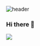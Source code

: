 ![header](https://capsule-render.vercel.app/api?type=slice&height=300&section=header&text=Student-404&fontSize=70&color=timeGradient&animation=fadeIn&fontAlign=60&rotate=19.5&fontAlignY=43&stroke=444444&strokeWidth=2)
### Hi there 👋

<!--
**student-404-error/student-404-error** is a ✨ _special_ ✨ repository because its `README.md` (this file) appears on your GitHub profile.

Here are some ideas to get you started:

- 🔭 I’m currently working on ...
- 🌱 I’m currently learning ...
- 👯 I’m looking to collaborate on ...
- 🤔 I’m looking for help with ...
- 💬 Ask me about ...
- 📫 How to reach me: ...
- 😄 Pronouns: ...
- ⚡ Fun fact: ...
-->

<a href="https://www.instagram.com/404_engineeringstudent/" target="_blank"><img src="https://img.shields.io/badge/instagram-E4405F?style=for-the-badge&logo=Instagram&logoColor=white"/></a>
